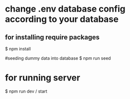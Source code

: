 # change .env database config according to your database

## for installing require packages 
$ npm install


#seeding dummy data into database 
$ npm run seed

# for running  server
$ npm run dev / start



